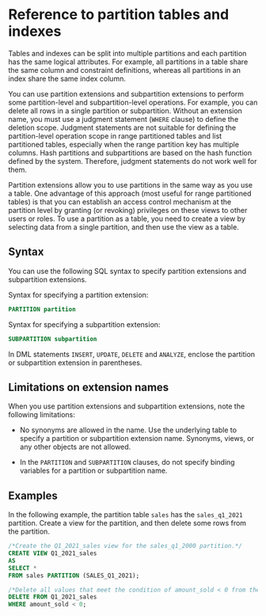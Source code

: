 # Reference to partition tables and indexes

Tables and indexes can be split into multiple partitions and each partition has the same logical attributes. For example, all partitions in a table share the same column and constraint definitions, whereas all partitions in an index share the same index column.

You can use partition extensions and subpartition extensions to perform some partition-level and subpartition-level operations. For example, you can delete all rows in a single partition or subpartition. Without an extension name, you must use a judgment statement (`WHERE` clause) to define the deletion scope. Judgment statements are not suitable for defining the partition-level operation scope in range partitioned tables and list partitioned tables, especially when the range partition key has multiple columns. Hash partitions and subpartitions are based on the hash function defined by the system. Therefore, judgment statements do not work well for them.

Partition extensions allow you to use partitions in the same way as you use a table. One advantage of this approach (most useful for range partitioned tables) is that you can establish an access control mechanism at the partition level by granting (or revoking) privileges on these views to other users or roles. To use a partition as a table, you need to create a view by selecting data from a single partition, and then use the view as a table.

## Syntax

You can use the following SQL syntax to specify partition extensions and subpartition extensions.

Syntax for specifying a partition extension:

```sql
PARTITION partition
```

Syntax for specifying a subpartition extension:

```sql
SUBPARTITION subpartition
```

In DML statements `INSERT`, `UPDATE`, `DELETE` and `ANALYZE`, enclose the partition or subpartition extension in parentheses.

## Limitations on extension names

When you use partition extensions and subpartition extensions, note the following limitations:

* No synonyms are allowed in the name. Use the underlying table to specify a partition or subpartition extension name. Synonyms, views, or any other objects are not allowed.

* In the `PARTITION` and `SUBPARTITION` clauses, do not specify binding variables for a partition or subpartition name.

## Examples

In the following example, the partition table `sales` has the `sales_q1_2021` partition. Create a view for the partition, and then delete some rows from the partition.

```sql
/*Create the Q1_2021_sales view for the sales_q1_2000 partition.*/
CREATE VIEW Q1_2021_sales
AS
SELECT *
FROM sales PARTITION (SALES_Q1_2021);

/*Delete all values that meet the condition of amount_sold < 0 from the Q1_2021_sales view.*/
DELETE FROM Q1_2021_sales
WHERE amount_sold < 0;
```
